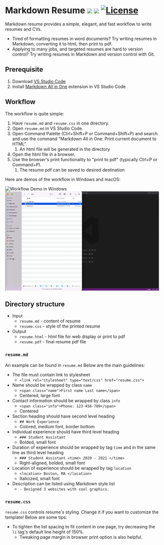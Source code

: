 # Markdown Resume <img src="https://simpleicons.org/icons/markdown.svg" width=20> <img src="https://simpleicons.org/icons/visualstudiocode.svg" width=20> [![License](https://img.shields.io/github/license/tengjuilin/markdown-resume)](https://opensource.org/licenses/MIT)

Markdown resume provides a simple, elegant, and fast workflow to write resumes and CVs.

- Tired of formatting resumes in word documents? Try writing resumes in Markdown, converting it to html, then print to pdf.
- Applying to many jobs, and targeted resumes are hard to version control? Try writing resumes in Markdown and version control with Git.

## Prerequisite

1. Download [VS Studio Code](https://code.visualstudio.com/)
2. Install [Markdown All in One](https://marketplace.visualstudio.com/items?itemName=yzhang.markdown-all-in-one) extension in VS Studio Code

## Workflow

The workflow is quite simple:

1. Have `resume.md` and `resume.css` in one directory.
2. Open `resume.md` in VS Studio Code.
3. Open Command Palette (Ctrl+Shift+P or Command+Shift+P) and search and use the command "Markdown All in One: Print current document to HTML".
   1. An html file will be generated in the directory
4. Open the html file in a browser.
5. Use the browser's print functionality to "print to pdf" (typically Ctrl+P or Command+P).
   1. The resume pdf can be saved to desired destination

Here are demos of the workflow in Windows and macOS:

![Workflow Demo in Windows](workflow-demo-win.gif)
![Workflow Demo in macOS](workflow-demo-macos.gif)

## Directory structure

- Input
  - `resume.md` - content of resume
  - `resume.css` - style of the printed resume
- Output
  - `resume.html` - html file for web display or print to pdf
  - `resume.pdf` - final resume pdf file

### `resume.md`

An example can be found in `resume.md` Below are the main guidelines:

- The file must contain link to stylesheet
  - `<link rel="stylesheet" type="text/css" href="resume.css">`
- Name should be wrapped by class `name`
  - `<span class="name">First name Last name</span>`
  - Centered, large font
- Contact information should be wrapped by class `info`
  - `<span class="info">Phone: 123-456-789</span>`
  - Centered
- Section heading should have second level heading
  - `## Work Experience`
  - Colored, medium font, border bottom
- Individual experience should have third level heading
  - `### Student Assistant`
  - Bolded, small font
- Duration of experience should be wrapped by tag `time` and in the same line as third level heading
  - `### Student Assistant <time> 2020 - 2021 </time>`
  - Right-aligned, bolded, small font
- Location of experience should be wrapped by tag `location`
  - `<location> Boston, MA </location>`
  - Italicized, small font
- Description can be listed using Markdown style list
  - `- Designed 3 websites with cool graphics.`

### `resume.css`

`resume.css` controls resume's styling. Change it if you want to customize the template! Below are some tips:

- To tighten the list spacing to fit content in one page, try decreasing the `li` tag's default line height of 150%.
  - Tweaking page margin in browser print option is also helpful.
